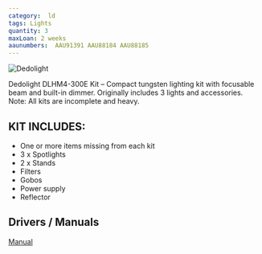 ```yaml
---
category:  ld
tags: Lights
quantity: 3
maxLoan: 2 weeks
aaunumbers:  AAU91391 AAU88184 AAU88185
---
```

![Dedolight](https://www.bhphotovideo.com/images/images500x500/dedolight_dlhm4_300e_dmx_dlhm4_300e_150w_light_head_1090334.jpg)

Dedolight DLHM4-300E Kit – Compact tungsten lighting kit with focusable beam and built-in dimmer. Originally includes 3 lights and accessories. Note: All kits are incomplete and heavy.
## KIT INCLUDES:
-  One or more items missing from each kit
- 3 x Spotlights 
-  2 x Stands 
-  Filters 
-  Gobos 
-  Power supply 
-  Reflector

## Drivers / Manuals
[Manual](https://dedolightcalifornia.com/products/dlhm4-300-classic)



